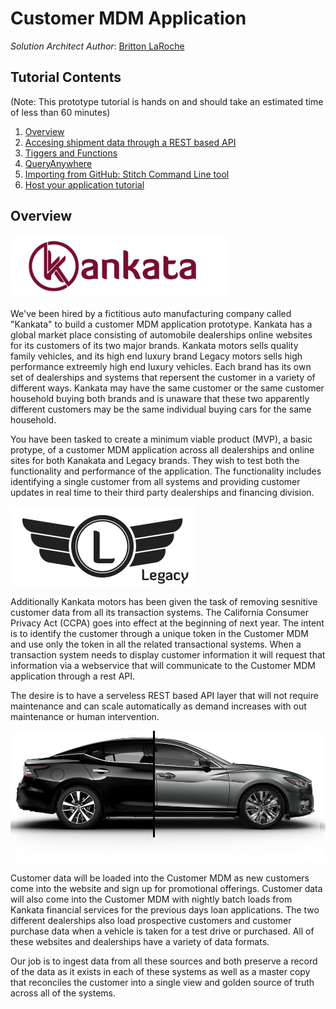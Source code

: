 
# Customer MDM Application
_Solution Architect Author_: [Britton LaRoche](mailto:britton.laroche@mongodb.com)   

## Tutorial Contents 
(Note: This prototype tutorial is hands on and should take an estimated time of less than 60 minutes)
1. [Overview](.)
2. [Accesing shipment data through a REST based API](tutorial/rest/README.md)
3. [Tiggers and Functions](tutorial/triggers/README.md)
4. [QueryAnywhere](tutorial/queryAnywhere/README.md)
5. [Importing from GitHub: Stitch Command Line tool](tutorial/cli/README.md)
6. [Host your application tutorial](tutorial/hosting/README.md)  

## Overview 
![Kankata](img/kankatalogo2.png "Kankata")  

We've been hired by a fictitious auto manufacturing company called "Kankata" to build a customer MDM application prototype.  Kankata has a global market place consisting of automobile dealerships online websites for its customers of its two major brands. Kankata motors sells quality family vehicles, and its high end luxury brand Legacy motors sells high performance extreemly high end luxury vehicles.  Each brand has its own set of dealerships and systems that repersent the customer in a variety of different ways.  Kankata may have the same customer or the same customer household buying both brands and is unaware that these two apparently different customers may be the same individual buying cars for the same household.

You have been tasked to create a minimum viable product (MVP), a basic protype, of a customer MDM application across all dealerships and online sites for both Kanakata and Legacy brands. They wish to test both the functionality and performance of the application.  The functionality includes identifying a single customer from all systems and providing customer updates in real time to their third party dealerships and financing division.

![Legacy](img/legacylogo.png "Legacy")  

Additionally Kankata motors has been given the task of removing sesnitive customer data from all its transaction systems. The California Consumer Privacy Act (CCPA) goes into effect at the beginning of next year.  The intent is to identify the customer through a unique token in the Customer MDM and use only the token in all the related transactional systems.  When a transaction system needs to display customer information it will request that information via a webservice that will communicate to the Customer MDM application through a rest API.

The desire is to have a serveless REST based API layer that will not require maintenance and can scale automatically as demand increases with out maintenance or human intervention.

![Kankata Sedan](img/kankatasedan4.jpg "Kankata")  

Customer data will be loaded into the Customer MDM as new customers come into the website and sign up for promotional offerings.  Customer data will also come into the Customer MDM with nightly batch loads from Kankata financial services for the previous days loan applications.  The two different dealerships also load prospective customers and customer purchase data when a vehicle is taken for a test drive or purchased.  All of these websites and dealerships have a variety of data formats.

Our job is to ingest data from all these sources and both preserve a record of the data as it exists in each of these systems as well as a master copy that reconciles the customer into a single view and golden source of truth across all of the systems.
